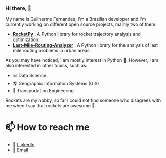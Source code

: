 ### Hi there, 👋


My name is Guilherme Fernandes, I'm a Brazilian developer and I'm currently working
on different open source projects, mainly two of them: 
- [**RocketPy**]() : A Python library for rocket trajectory analysis and optimization.
- [**Last-Mile-Routing-Analyzer**]() : A Python library for the analysis of last mile routing problems in urban areas.


As you may have noticed, I am mostly interest in Python :snake:. 
However, I am also interested in other topics, such as:
- :bar_chart: Data Science
- :earth_americas: Geographic Information Systems (GIS)  
- :truck: Transportation Engineering 

Rockets are my hobby, so far I could not find someone who disagrees with me when I say that rockets are awesome :rocket:.

# 📫 How to reach me
- :calling: [LinkedIn](https://www.linkedin.com/in/guifalves/) 
- :email: [Email](mailto:gf10.alves@gmail.com) 